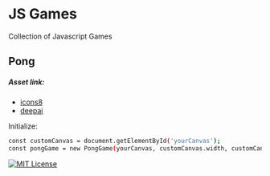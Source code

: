 
# JS Games

Collection of Javascript Games



## Pong

##### Asset link:
- [icons8](https://icons8.com/)
- [deepai](https://deepai.org/machine-learning-model/fantasy-world-generator)

Initialize:

```bash
const customCanvas = document.getElementById('yourCanvas');
const pongGame = new PongGame(yourCanvas, customCanvas.width, customCanvas.height);
```
    
[![MIT License](https://img.shields.io/badge/License-MIT-green.svg)](https://choosealicense.com/licenses/mit/)
